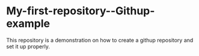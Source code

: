 # My-first-repository--Githup-example
This repository is a demonstration on how to create a githup repository and set it up properly.
